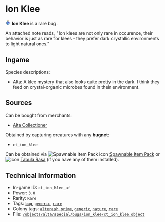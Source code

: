 # Ion Klee

<img src="https://raw.githubusercontent.com/Ceterai/Enternia/main/objects/alta/special/bugs/ion_klee/icon.png" alt="Ion Klee icon" loading="lazy" width="auto" height="16px"/> **Ion Klee** is a rare bug.

An attached note reads, "Ion klees are not only rare in occurence, their behavior is just as rare for klees - they prefer dark crystallic environments to light natural ones."

## Ingame

Species descriptions:

- Alta: A klee mystery that also looks quite pretty in the dark. I think they feed on crystal-organic microbes found in their environment.

## Sources

Can be bought from merchants:

- [Alta Collectioner](https://ceterai.github.io/MyEnternia/Wiki/AltaCollectioner)

Obtained by capturing creatures with any **bugnet**:

- `ct_ion_klee`

Can be obtained via <img src="https://raw.githubusercontent.com/Silverfeelin/Starbound-SpawnableItemPack/master/interface/sip/iconSmall.png" alt="Spawnable Item Pack icon" width="18" height="14"/> [Spawnable Item Pack](https://steamcommunity.com/sharedfiles/filedetails/?id=733665104) or <img src="https://steamuserimages-a.akamaihd.net/ugc/263843960696222713/3EC9A7C005541F7D577EBCB8C5736B4EFC9973D6/" alt="icon" width="8" height="12"/> [Tabula Rasa](https://community.playstarbound.com/resources/the-tabula-rasa.3222/) (if you have any of them installed).

## Technical Information

- In-game ID: `ct_ion_klee_af`
- Power: `3.0`
- Rarity: `Rare`
- Tags: [`bug`](https://ceterai.github.io/MyEnternia/Wiki/Tags/Bug), [`generic`](https://ceterai.github.io/MyEnternia/Wiki/Tags/Generic), [`rare`](https://ceterai.github.io/MyEnternia/Wiki/Tags/Rare)
- Colony tags: [`alterash_prime`](https://ceterai.github.io/MyEnternia/Wiki/Tags/AlterashPrime), [`generic`](https://ceterai.github.io/MyEnternia/Wiki/Tags/Generic), [`nature`](https://ceterai.github.io/MyEnternia/Wiki/Tags/Nature), [`rare`](https://ceterai.github.io/MyEnternia/Wiki/Tags/Rare)
- File: [`/objects/alta/special/bugs/ion_klee/ct_ion_klee.object`](https://github.com/Ceterai/Enternia/blob/main/objects/alta/special/bugs/ion_klee/ct_ion_klee.object)
